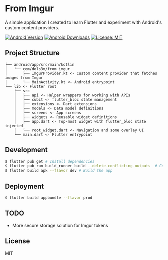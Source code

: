 # From Imgur

A simple application I created to learn Flutter and experiment with Android's custom content providers.

[![Android Version][android-version]][android-url]
[![Android Downloads][android-downloads]][android-url]
[![License: MIT][license-image]][license-url]

## Project Structure

```
├── android/app/src/main/kotlin
│   └── com/dols3m/from_imgur
│       ├── ImgurProvider.kt <- Custom content provider that fetches images from Imgur
│       └── MainActivity.kt <- Android entrypoint
└── lib <- Flutter root
    ├── src
    │   ├── api <- Helper wrappers for working with APIs
    │   ├── cubit <- flutter_bloc state management
    │   ├── extensions <- Dart extensions
    │   ├── models <- Data model definitions
    │   ├── screens <- App screens
    │   ├── widgets <- Reusable widget definitions
    │   ├── app.dart <- Top-most widget with flutter_bloc state injected
    │   └── root_widget.dart <- Navigation and some overlay UI
    └── main.dart <- Flutter entrypoint
```

## Development

```sh
$ flutter pub get # Install dependencies
$ flutter pub run build_runner build --delete-conflicting-outputs  # Generate model serialization helpers
$ flutter build apk --flavor dev # Build the app
```

## Deployment
```sh
$ flutter build appbundle --flavor prod
```

## TODO
- More secure storage solution for Imgur tokens

## License

MIT

[android-url]: https://play.google.com/store/apps/details?id=com.dols3m.from_imgur
[android-version]: https://img.shields.io/endpoint?style=flat-square&color=green&logo=google-play&logoColor=green&url=https%3A%2F%2Fplayshields.herokuapp.com%2Fplay%3Fi%3Dcom.dols3m.from_imgur%26l%3DVersion%26m%3D%24version
[android-downloads]: https://img.shields.io/endpoint?style=flat-square&color=green&logo=google-play&logoColor=green&url=https%3A%2F%2Fplayshields.herokuapp.com%2Fplay%3Fi%3Dcom.dols3m.from_imgur%26l%3DDownloads%26m%3D%24installs
[license-image]: https://img.shields.io/badge/License-MIT-blue.svg?style=flat-square
[license-url]: https://opensource.org/licenses/MIT
